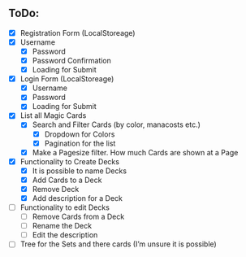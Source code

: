 ## ToDo:
- [x] Registration Form (LocalStoreage)
- [x] Username
	- [x] Password
	- [x] Password Confirmation
	- [x] Loading for Submit
- [x] Login Form (LocalStoreage)
	- [x] Username
	- [x] Password
	- [x] Loading for Submit
- [x] List all Magic Cards
	- [x] Search and Filter Cards (by color, manacosts etc.)
		- [x] Dropdown for Colors
		- [x] Pagination for the list
 	- [x] Make a Pagesize filter. How much Cards are shown at a Page
- [x] Functionality to Create Decks
	- [x] It is possible to name Decks
	- [x] Add Cards to a Deck
	- [x] Remove Deck
	- [x] Add description for a Deck
- [ ] Functionality to edit Decks
	- [ ] Remove Cards from a Deck
	- [ ] Rename the Deck
	- [ ] Edit the description
- [ ] Tree for the Sets and there cards (I’m unsure it is possible)
